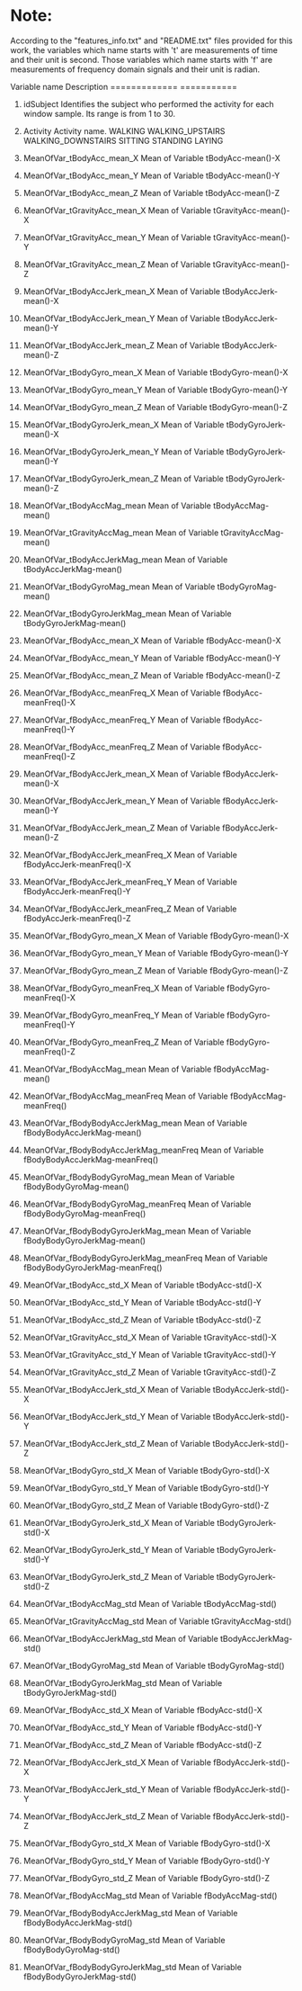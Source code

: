 
Note:
====
According to the "features_info.txt" and "README.txt" files provided for this work, the variables which name starts with 't' 
are measurements of time and their unit is second. Those variables which name starts with 'f' are measurements of frequency 
domain signals and their unit is radian.

Variable name					Description
=============					===========
01. idSubject					Identifies the subject who performed the activity for each 							
						window sample. Its range is from 1 to 30. 

02. Activity					Activity name.
						WALKING
						WALKING_UPSTAIRS
						WALKING_DOWNSTAIRS
						SITTING
						STANDING
						LAYING

03. MeanOfVar_tBodyAcc_mean_X			Mean of Variable tBodyAcc-mean()-X
04. MeanOfVar_tBodyAcc_mean_Y			Mean of Variable tBodyAcc-mean()-Y
05. MeanOfVar_tBodyAcc_mean_Z			Mean of Variable tBodyAcc-mean()-Z
06. MeanOfVar_tGravityAcc_mean_X		Mean of Variable tGravityAcc-mean()-X
07. MeanOfVar_tGravityAcc_mean_Y		Mean of Variable tGravityAcc-mean()-Y
08. MeanOfVar_tGravityAcc_mean_Z		Mean of Variable tGravityAcc-mean()-Z
09. MeanOfVar_tBodyAccJerk_mean_X		Mean of Variable tBodyAccJerk-mean()-X
10. MeanOfVar_tBodyAccJerk_mean_Y		Mean of Variable tBodyAccJerk-mean()-Y
11. MeanOfVar_tBodyAccJerk_mean_Z		Mean of Variable tBodyAccJerk-mean()-Z
12. MeanOfVar_tBodyGyro_mean_X			Mean of Variable tBodyGyro-mean()-X
13. MeanOfVar_tBodyGyro_mean_Y			Mean of Variable tBodyGyro-mean()-Y
14. MeanOfVar_tBodyGyro_mean_Z			Mean of Variable tBodyGyro-mean()-Z
15. MeanOfVar_tBodyGyroJerk_mean_X		Mean of Variable tBodyGyroJerk-mean()-X
16. MeanOfVar_tBodyGyroJerk_mean_Y		Mean of Variable tBodyGyroJerk-mean()-Y
17. MeanOfVar_tBodyGyroJerk_mean_Z		Mean of Variable tBodyGyroJerk-mean()-Z
18. MeanOfVar_tBodyAccMag_mean			Mean of Variable tBodyAccMag-mean()
19. MeanOfVar_tGravityAccMag_mean		Mean of Variable tGravityAccMag-mean()
20. MeanOfVar_tBodyAccJerkMag_mean		Mean of Variable tBodyAccJerkMag-mean()
21. MeanOfVar_tBodyGyroMag_mean			Mean of Variable tBodyGyroMag-mean()
22. MeanOfVar_tBodyGyroJerkMag_mean		Mean of Variable tBodyGyroJerkMag-mean()
23. MeanOfVar_fBodyAcc_mean_X			Mean of Variable fBodyAcc-mean()-X
24. MeanOfVar_fBodyAcc_mean_Y			Mean of Variable fBodyAcc-mean()-Y
25. MeanOfVar_fBodyAcc_mean_Z			Mean of Variable fBodyAcc-mean()-Z
26. MeanOfVar_fBodyAcc_meanFreq_X		Mean of Variable fBodyAcc-meanFreq()-X
27. MeanOfVar_fBodyAcc_meanFreq_Y		Mean of Variable fBodyAcc-meanFreq()-Y
28. MeanOfVar_fBodyAcc_meanFreq_Z		Mean of Variable fBodyAcc-meanFreq()-Z
29. MeanOfVar_fBodyAccJerk_mean_X		Mean of Variable fBodyAccJerk-mean()-X
30. MeanOfVar_fBodyAccJerk_mean_Y		Mean of Variable fBodyAccJerk-mean()-Y
31. MeanOfVar_fBodyAccJerk_mean_Z		Mean of Variable fBodyAccJerk-mean()-Z
32. MeanOfVar_fBodyAccJerk_meanFreq_X		Mean of Variable fBodyAccJerk-meanFreq()-X
33. MeanOfVar_fBodyAccJerk_meanFreq_Y		Mean of Variable fBodyAccJerk-meanFreq()-Y
34. MeanOfVar_fBodyAccJerk_meanFreq_Z		Mean of Variable fBodyAccJerk-meanFreq()-Z
35. MeanOfVar_fBodyGyro_mean_X			Mean of Variable fBodyGyro-mean()-X
36. MeanOfVar_fBodyGyro_mean_Y			Mean of Variable fBodyGyro-mean()-Y
37. MeanOfVar_fBodyGyro_mean_Z			Mean of Variable fBodyGyro-mean()-Z
38. MeanOfVar_fBodyGyro_meanFreq_X		Mean of Variable fBodyGyro-meanFreq()-X
39. MeanOfVar_fBodyGyro_meanFreq_Y		Mean of Variable fBodyGyro-meanFreq()-Y
40. MeanOfVar_fBodyGyro_meanFreq_Z		Mean of Variable fBodyGyro-meanFreq()-Z
41. MeanOfVar_fBodyAccMag_mean			Mean of Variable fBodyAccMag-mean()
42. MeanOfVar_fBodyAccMag_meanFreq		Mean of Variable fBodyAccMag-meanFreq()
43. MeanOfVar_fBodyBodyAccJerkMag_mean		Mean of Variable fBodyBodyAccJerkMag-mean()
44. MeanOfVar_fBodyBodyAccJerkMag_meanFreq	Mean of Variable fBodyBodyAccJerkMag-meanFreq()
45. MeanOfVar_fBodyBodyGyroMag_mean		Mean of Variable fBodyBodyGyroMag-mean()
46. MeanOfVar_fBodyBodyGyroMag_meanFreq		Mean of Variable fBodyBodyGyroMag-meanFreq()
47. MeanOfVar_fBodyBodyGyroJerkMag_mean		Mean of Variable fBodyBodyGyroJerkMag-mean()
48. MeanOfVar_fBodyBodyGyroJerkMag_meanFreq	Mean of Variable fBodyBodyGyroJerkMag-meanFreq()
49. MeanOfVar_tBodyAcc_std_X			Mean of Variable tBodyAcc-std()-X
50. MeanOfVar_tBodyAcc_std_Y			Mean of Variable tBodyAcc-std()-Y
51. MeanOfVar_tBodyAcc_std_Z			Mean of Variable tBodyAcc-std()-Z
52. MeanOfVar_tGravityAcc_std_X			Mean of Variable tGravityAcc-std()-X
53. MeanOfVar_tGravityAcc_std_Y			Mean of Variable tGravityAcc-std()-Y
54. MeanOfVar_tGravityAcc_std_Z			Mean of Variable tGravityAcc-std()-Z
55. MeanOfVar_tBodyAccJerk_std_X		Mean of Variable tBodyAccJerk-std()-X
56. MeanOfVar_tBodyAccJerk_std_Y		Mean of Variable tBodyAccJerk-std()-Y
57. MeanOfVar_tBodyAccJerk_std_Z		Mean of Variable tBodyAccJerk-std()-Z
58. MeanOfVar_tBodyGyro_std_X			Mean of Variable tBodyGyro-std()-X
59. MeanOfVar_tBodyGyro_std_Y			Mean of Variable tBodyGyro-std()-Y
60. MeanOfVar_tBodyGyro_std_Z			Mean of Variable tBodyGyro-std()-Z
61. MeanOfVar_tBodyGyroJerk_std_X		Mean of Variable tBodyGyroJerk-std()-X
62. MeanOfVar_tBodyGyroJerk_std_Y		Mean of Variable tBodyGyroJerk-std()-Y
63. MeanOfVar_tBodyGyroJerk_std_Z		Mean of Variable tBodyGyroJerk-std()-Z
64. MeanOfVar_tBodyAccMag_std			Mean of Variable tBodyAccMag-std()
65. MeanOfVar_tGravityAccMag_std		Mean of Variable tGravityAccMag-std()
66. MeanOfVar_tBodyAccJerkMag_std		Mean of Variable tBodyAccJerkMag-std()
67. MeanOfVar_tBodyGyroMag_std			Mean of Variable tBodyGyroMag-std()
68. MeanOfVar_tBodyGyroJerkMag_std		Mean of Variable tBodyGyroJerkMag-std()
69. MeanOfVar_fBodyAcc_std_X			Mean of Variable fBodyAcc-std()-X
70. MeanOfVar_fBodyAcc_std_Y			Mean of Variable fBodyAcc-std()-Y
71. MeanOfVar_fBodyAcc_std_Z			Mean of Variable fBodyAcc-std()-Z
72. MeanOfVar_fBodyAccJerk_std_X		Mean of Variable fBodyAccJerk-std()-X
73. MeanOfVar_fBodyAccJerk_std_Y		Mean of Variable fBodyAccJerk-std()-Y
74. MeanOfVar_fBodyAccJerk_std_Z		Mean of Variable fBodyAccJerk-std()-Z
75. MeanOfVar_fBodyGyro_std_X			Mean of Variable fBodyGyro-std()-X
76. MeanOfVar_fBodyGyro_std_Y			Mean of Variable fBodyGyro-std()-Y
77. MeanOfVar_fBodyGyro_std_Z			Mean of Variable fBodyGyro-std()-Z
78. MeanOfVar_fBodyAccMag_std			Mean of Variable fBodyAccMag-std()
79. MeanOfVar_fBodyBodyAccJerkMag_std		Mean of Variable fBodyBodyAccJerkMag-std()
80. MeanOfVar_fBodyBodyGyroMag_std		Mean of Variable fBodyBodyGyroMag-std()
81. MeanOfVar_fBodyBodyGyroJerkMag_std		Mean of Variable fBodyBodyGyroJerkMag-std()
